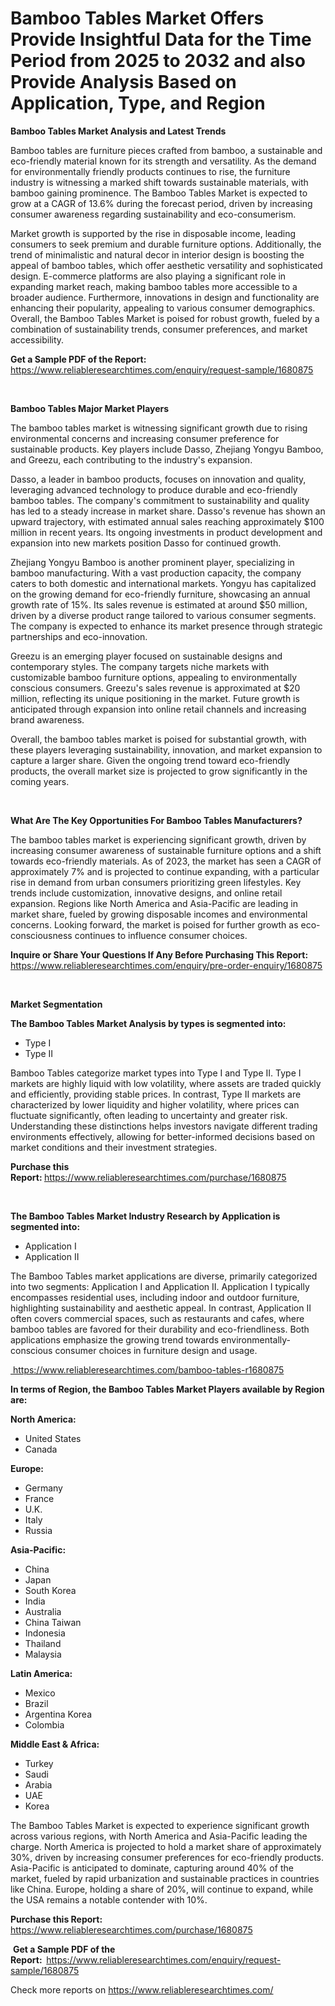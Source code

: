 <p><h1>Bamboo Tables Market Offers Provide Insightful Data for the Time Period from 2025 to 2032 and also Provide Analysis Based on Application, Type, and Region</h1></p><p><strong>Bamboo Tables Market Analysis and Latest Trends</strong></p>
<p><p>Bamboo tables are furniture pieces crafted from bamboo, a sustainable and eco-friendly material known for its strength and versatility. As the demand for environmentally friendly products continues to rise, the furniture industry is witnessing a marked shift towards sustainable materials, with bamboo gaining prominence. The Bamboo Tables Market is expected to grow at a CAGR of 13.6% during the forecast period, driven by increasing consumer awareness regarding sustainability and eco-consumerism.</p><p>Market growth is supported by the rise in disposable income, leading consumers to seek premium and durable furniture options. Additionally, the trend of minimalistic and natural decor in interior design is boosting the appeal of bamboo tables, which offer aesthetic versatility and sophisticated design. E-commerce platforms are also playing a significant role in expanding market reach, making bamboo tables more accessible to a broader audience. Furthermore, innovations in design and functionality are enhancing their popularity, appealing to various consumer demographics. Overall, the Bamboo Tables Market is poised for robust growth, fueled by a combination of sustainability trends, consumer preferences, and market accessibility.</p></p>
<p><strong>Get a Sample PDF of the Report:&nbsp;</strong> <a href="https://www.reliableresearchtimes.com/enquiry/request-sample/1680875?utm_campaign=3214&utm_medium=2&utm_source=Github&utm_content=ia&utm_term=24032025&utm_id=bamboo-tables">https://www.reliableresearchtimes.com/enquiry/request-sample/1680875</a></p>
<p>&nbsp;</p>
<p><strong>Bamboo Tables Major Market Players</strong></p>
<p><p>The bamboo tables market is witnessing significant growth due to rising environmental concerns and increasing consumer preference for sustainable products. Key players include Dasso, Zhejiang Yongyu Bamboo, and Greezu, each contributing to the industry's expansion.</p><p>Dasso, a leader in bamboo products, focuses on innovation and quality, leveraging advanced technology to produce durable and eco-friendly bamboo tables. The company's commitment to sustainability and quality has led to a steady increase in market share. Dasso's revenue has shown an upward trajectory, with estimated annual sales reaching approximately $100 million in recent years. Its ongoing investments in product development and expansion into new markets position Dasso for continued growth.</p><p>Zhejiang Yongyu Bamboo is another prominent player, specializing in bamboo manufacturing. With a vast production capacity, the company caters to both domestic and international markets. Yongyu has capitalized on the growing demand for eco-friendly furniture, showcasing an annual growth rate of 15%. Its sales revenue is estimated at around $50 million, driven by a diverse product range tailored to various consumer segments. The company is expected to enhance its market presence through strategic partnerships and eco-innovation.</p><p>Greezu is an emerging player focused on sustainable designs and contemporary styles. The company targets niche markets with customizable bamboo furniture options, appealing to environmentally conscious consumers. Greezu's sales revenue is approximated at $20 million, reflecting its unique positioning in the market. Future growth is anticipated through expansion into online retail channels and increasing brand awareness.</p><p>Overall, the bamboo tables market is poised for substantial growth, with these players leveraging sustainability, innovation, and market expansion to capture a larger share. Given the ongoing trend toward eco-friendly products, the overall market size is projected to grow significantly in the coming years.</p></p>
<p>&nbsp;</p>
<p><strong>What Are The Key Opportunities For Bamboo Tables Manufacturers?</strong></p>
<p><p>The bamboo tables market is experiencing significant growth, driven by increasing consumer awareness of sustainable furniture options and a shift towards eco-friendly materials. As of 2023, the market has seen a CAGR of approximately 7% and is projected to continue expanding, with a particular rise in demand from urban consumers prioritizing green lifestyles. Key trends include customization, innovative designs, and online retail expansion. Regions like North America and Asia-Pacific are leading in market share, fueled by growing disposable incomes and environmental concerns. Looking forward, the market is poised for further growth as eco-consciousness continues to influence consumer choices.</p></p>
<p><strong>Inquire or Share Your Questions If Any Before Purchasing This Report:</strong> <a href="https://www.reliableresearchtimes.com/enquiry/pre-order-enquiry/1680875?utm_campaign=3214&utm_medium=2&utm_source=Github&utm_content=ia&utm_term=24032025&utm_id=bamboo-tables">https://www.reliableresearchtimes.com/enquiry/pre-order-enquiry/1680875</a></p>
<p>&nbsp;</p>
<p><strong>Market Segmentation</strong></p>
<p><strong>The Bamboo Tables Market Analysis by types is segmented into:</strong></p>
<p><ul><li>Type I</li><li>Type II</li></ul></p>
<p><p>Bamboo Tables categorize market types into Type I and Type II. Type I markets are highly liquid with low volatility, where assets are traded quickly and efficiently, providing stable prices. In contrast, Type II markets are characterized by lower liquidity and higher volatility, where prices can fluctuate significantly, often leading to uncertainty and greater risk. Understanding these distinctions helps investors navigate different trading environments effectively, allowing for better-informed decisions based on market conditions and their investment strategies.</p></p>
<p><strong>Purchase this Report:&nbsp;</strong><a href="https://www.reliableresearchtimes.com/purchase/1680875?utm_campaign=3214&utm_medium=2&utm_source=Github&utm_content=ia&utm_term=24032025&utm_id=bamboo-tables">https://www.reliableresearchtimes.com/purchase/1680875</a></p>
<p>&nbsp;</p>
<p><strong>The Bamboo Tables Market Industry Research by Application is segmented into:</strong></p>
<p><ul><li>Application I</li><li>Application II</li></ul></p>
<p><p>The Bamboo Tables market applications are diverse, primarily categorized into two segments: Application I and Application II. Application I typically encompasses residential uses, including indoor and outdoor furniture, highlighting sustainability and aesthetic appeal. In contrast, Application II often covers commercial spaces, such as restaurants and cafes, where bamboo tables are favored for their durability and eco-friendliness. Both applications emphasize the growing trend towards environmentally-conscious consumer choices in furniture design and usage.</p></p>
<p><a href="https://www.reliableresearchtimes.com/bamboo-tables-r1680875?utm_campaign=3214&utm_medium=2&utm_source=Github&utm_content=ia&utm_term=24032025&utm_id=bamboo-tables">&nbsp;https://www.reliableresearchtimes.com/bamboo-tables-r1680875</a></p>
<p><strong>In terms of Region, the Bamboo Tables Market Players available by Region are:</strong></p>
<p>
    <p> <strong> North America: </strong>
        <ul>
            <li>United States</li>
            <li>Canada</li>
        </ul>
        </p> 
    <p> <strong> Europe: </strong>
        <ul>
            <li>Germany</li>
            <li>France</li>
            <li>U.K.</li>
            <li>Italy</li>
            <li>Russia</li>
        </ul>
        </p> 
    <p> <strong> Asia-Pacific: </strong>
        <ul>
            <li>China</li>
            <li>Japan</li>
            <li>South Korea</li>
            <li>India</li>
            <li>Australia</li>
            <li>China Taiwan</li>
            <li>Indonesia</li>
            <li>Thailand</li>
            <li>Malaysia</li>
        </ul>
        </p> 
    <p> <strong> Latin America: </strong>
        <ul>
            <li>Mexico</li>
            <li>Brazil</li>
            <li>Argentina Korea</li>
            <li>Colombia</li>
        </ul>
        </p> 
    <p> <strong> Middle East & Africa: </strong>
        <ul>
            <li>Turkey</li>
            <li>Saudi</li>
            <li>Arabia</li>
            <li>UAE</li>
            <li>Korea</li>
        </ul>
    </p>
    </p>
<p><p>The Bamboo Tables Market is expected to experience significant growth across various regions, with North America and Asia-Pacific leading the charge. North America is projected to hold a market share of approximately 30%, driven by increasing consumer preferences for eco-friendly products. Asia-Pacific is anticipated to dominate, capturing around 40% of the market, fueled by rapid urbanization and sustainable practices in countries like China. Europe, holding a share of 20%, will continue to expand, while the USA remains a notable contender with 10%.</p></p>
<p><strong>Purchase this Report: </strong><a href="https://www.reliableresearchtimes.com/purchase/1680875?utm_campaign=3214&utm_medium=2&utm_source=Github&utm_content=ia&utm_term=24032025&utm_id=bamboo-tables">https://www.reliableresearchtimes.com/purchase/1680875</a></p>
<p>&nbsp;<strong>Get a Sample PDF of the Report:&nbsp;&nbsp;</strong><a href="https://www.reliableresearchtimes.com/enquiry/request-sample/1680875?utm_campaign=3214&utm_medium=2&utm_source=Github&utm_content=ia&utm_term=24032025&utm_id=bamboo-tables">https://www.reliableresearchtimes.com/enquiry/request-sample/1680875</a></p>
<p><strong></strong></p>
<p>Check more reports on <a href="https://www.reliableresearchtimes.com/?utm_campaign=3214&utm_medium=2&utm_source=Github&utm_content=ia&utm_term=24032025&utm_id=bamboo-tables">https://www.reliableresearchtimes.com/</a></p>